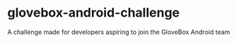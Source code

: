 # glovebox-android-challenge
A challenge made for developers aspiring to join the GloveBox Android team
